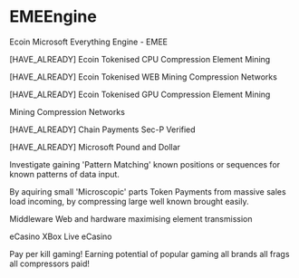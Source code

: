 # EMEEngine
Ecoin Microsoft Everything Engine - EMEE

[HAVE_ALREADY]
Ecoin Tokenised CPU Compression Element Mining

[HAVE_ALREADY]
Ecoin Tokenised WEB Mining Compression Networks

[HAVE_ALREADY]
Ecoin Tokenised GPU Compression Element Mining

Mining Compression Networks

[HAVE_ALREADY]
Chain Payments Sec-P Verified

[HAVE_ALREADY]
Microsoft Pound and Dollar

Investigate gaining 'Pattern Matching' known positions or sequences for known patterns of data input.

By aquiring small 'Microscopic' parts Token Payments from massive sales load incoming, by compressing large well known brought easily.

Middleware Web and hardware maximising element transmission

eCasino
XBox Live eCasino

Pay per kill gaming!
Earning potential of popular gaming all brands all frags all compressors paid!
